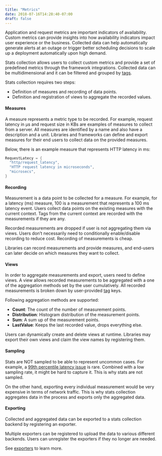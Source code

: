 ```yaml
---
title: "Metrics"
date: 2018-07-16T14:28:40-07:00
draft: false
---
```


Application and request metrics are important indicators
of availability. Custom metrics can provide insights into
how availability indicators impact user experience or the business.
Collected data can help automatically
generate alerts at an outage or trigger better scheduling
decisions to scale up a deployment automatically upon high demand.



Stats collection allows users to collect custom metrics and provide
a set of predefined metrics through the framework integrations.
Collected data can be multidimensional and
it can be filtered and grouped by [tags](/tags).

Stats collection requires two steps:  

* Definition of measures and recording of data points.
* Definition and registration of views to aggregate the recorded values.

#### Measures  

A measure represents a metric type to be recorded. For example, request latency
in µs and request size in KBs are examples of measures to collect from a server.
All measures are identified by a name and also have a description and a unit.
Libraries and frameworks can define and export measures for their end users to
collect data on the provided measures.  

Below, there is an example measure that represents HTTP latency in ms:

```go
RequestLatecy = {
  "http/request_latency",
  "HTTP request latency in microseconds",
  "microsecs",
}
```

#### Recording
Measurement is a data point to be collected for a measure. For example, for a latency (ms) measure, 100 is a measurement that represents a 100 ms latency event. Users collect data points on the existing measures with the current context. Tags from the current context are recorded with the measurements if they are any.  

Recorded measurements are dropped if user is not aggregating them via views. Users don’t necessarily need to conditionally enable/disable recording to reduce cost. Recording of measurements is cheap.  

Libraries can record measurements and provide measures,
and end-users can later decide on which measures
they want to collect.  

#### Views

In order to aggregate measurements and export, users need to define views.
A view allows recorded measurements to be aggregated with a one of the
aggregation methods set by the user cumulatively.
All recorded measurements is broken down by user-provided [tag](/core-concepts/tags) keys.  

Following aggregation methods are supported:  

* **Count**: The count of the number of measurement points.
* **Distribution**: Histogram distribution of the measurement points.
* **Sum**: A sum up of the measurement points.
* **LastValue**: Keeps the last recorded value, drops everything else.

Users can dynamically create and delete views at runtime. Libraries may
export their own views and claim the view names by registering them.  

#### Sampling

Stats are NOT sampled to be able to represent uncommon
cases. For example, a [99th percentile latency issue](https://www.youtube.com/watch?v=lJ8ydIuPFeU)
is rare. Combined with a low sampling rate,
it might be hard to capture it. This is why stats are not sampled.

On the other hand, exporting every individual measurement would
be very expensive in terms of network traffic. This is why stats
collection aggregates data in the process and exports only the
aggregated data.

#### Exporting

Collected and aggregated data can be exported to a stats collection
backend by registering an exporter.  

Multiple exporters can be registered to upload the data to various different backends.
Users can unregister the exporters if they no longer are needed.

See [exporters](/core-concepts/exporters) to learn more.
